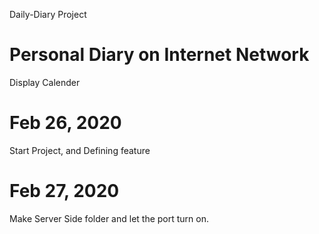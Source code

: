 Daily-Diary Project

# Personal Diary on Internet Network

Display Calender

# Feb 26, 2020

Start Project, and Defining feature

# Feb 27, 2020

Make Server Side folder and let the port turn on.
